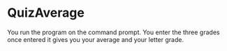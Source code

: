 # QuizAverage
You run the program on the command prompt.
You enter the three grades
once entered it gives you your average and your letter grade.
